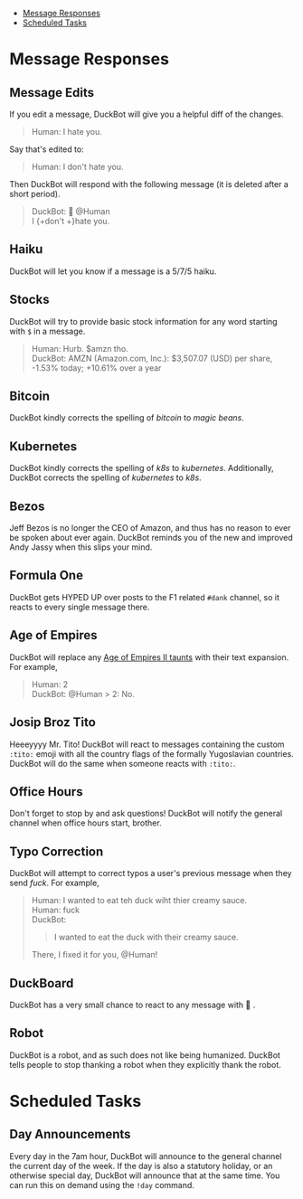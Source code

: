 - [Message Responses](#message-responses)
- [Scheduled Tasks](#scheduled-tasks)

# Message Responses

## Message Edits

If you edit a message, DuckBot will give you a helpful diff of the changes.

> Human: I hate you.

Say that's edited to:

> Human: I don't hate you.

Then DuckBot will respond with the following message (it is deleted after a short period).

> DuckBot: :eyes: @Human\
> I {+don't +}hate you.

## Haiku

DuckBot will let you know if a message is a 5/7/5 haiku.

## Stocks

DuckBot will try to provide basic stock information for any word starting with `$` in a message.

> Human: Hurb. $amzn tho.\
> DuckBot: AMZN (Amazon.com, Inc.): $3,507.07 (USD) per share, -1.53% today; +10.61% over a year

## Bitcoin

DuckBot kindly corrects the spelling of _bitcoin_ to _magic beans_.

## Kubernetes

DuckBot kindly corrects the spelling of _k8s_ to _kubernetes_. Additionally, DuckBot corrects the spelling of _kubernetes_ to _k8s_.

## Bezos

Jeff Bezos is no longer the CEO of Amazon, and thus has no reason to ever be spoken about ever again. DuckBot reminds you of the new and improved Andy Jassy when this slips your mind.

## Formula One

DuckBot gets HYPED UP over posts to the F1 related `#dank` channel, so it reacts to every single message there.

## Age of Empires

DuckBot will replace any [Age of Empires II taunts](https://ageofempires.fandom.com/wiki/Taunts#Full_list_of_taunts) with their text expansion. For example,

> Human: 2\
> DuckBot: @Human > 2: No.

## Josip Broz Tito

Heeeyyyy Mr. Tito! DuckBot will react to messages containing the custom `:tito:` emoji with all the country flags of the formally Yugoslavian countries. DuckBot will do the same when someone reacts with `:tito:`.

## Office Hours

Don't forget to stop by and ask questions! DuckBot will notify the general channel when office hours start, brother.

## Typo Correction

DuckBot will attempt to correct typos a user's previous message when they send _fuck_. For example,

> Human: I wanted to eat teh duck wiht thier creamy sauce.\
> Human: fuck\
> DuckBot:
>
> > I wanted to eat the duck with their creamy sauce.
>
> There, I fixed it for you, @Human!

## DuckBoard

DuckBot has a very small chance to react to any message with 🦆 .

## Robot

DuckBot is a robot, and as such does not like being humanized. DuckBot tells people to stop thanking a robot when they explicitly thank the robot.

# Scheduled Tasks

## Day Announcements

Every day in the 7am hour, DuckBot will announce to the general channel the current day of the week. If the day is also a statutory holiday, or an otherwise special day, DuckBot will announce that at the same time. You can run this on demand using the `!day` command.
